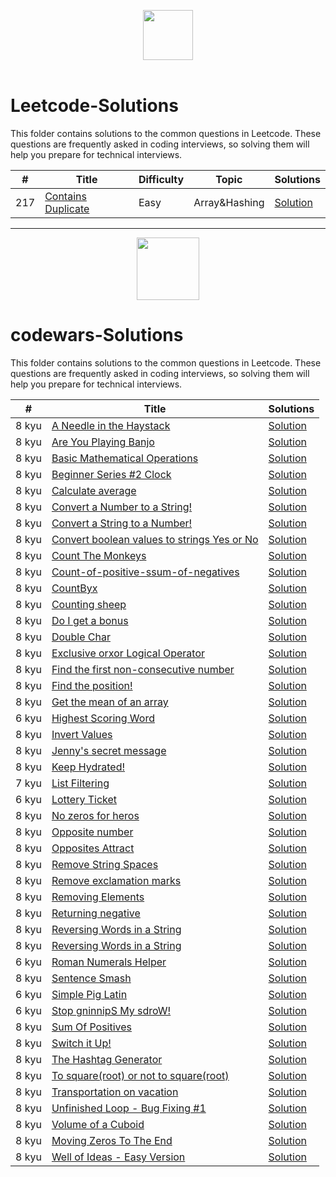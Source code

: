 <p align="center">
  <a  href="https://leetcode.com">
    <img height=80 src="https://assets.leetcode.com/static_assets/public/webpack_bundles/images/logo-dark.e99485d9b.svg">
  </a>
  <br>
  <br>
</p>

# Leetcode-Solutions
This folder contains solutions to the common questions in Leetcode. These questions are frequently asked in coding interviews, so solving them will help you prepare for technical interviews.


|  #  |      Title     |   Difficulty   | Topic  | Solutions   |                  
|-----|----------------|--------------- |--------|-------------|
|217|[Contains Duplicate](https://leetcode.com/problems/contains-duplicate/)|Easy|Array&Hashing|[Solution](https://github.com/Azzi-Mo/Cpp-Problem-solving/blob/main/CPP_for_beginners/217Contains_Duplicate.cpp) |


------------------------------------------------------------------------------------------------------------

  <p align="center">
      <a href="https://www.codewars.com/">
          <img height=100 src="https://www.qualified.io/shared/images/codewars-black-large-24a9d355.png">
      </a>
  </p> 

# codewars-Solutions
This folder contains solutions to the common questions in Leetcode. These questions are frequently asked in coding interviews, so solving them will help you prepare for technical interviews.


|  #  |      Title     | Solutions   |                  
|-----|----------------|-------------|
|8 kyu|[A Needle in the Haystack](https://www.codewars.com/kata/56676e8fabd2d1ff3000000c/solutions/javascript)|[Solution](https://github.com/Azzi-Mo/JS-ProblemSolving/tree/main/Codewars/A%20Needle%20in%20the%20Haystack) |
|8 kyu|[Are You Playing Banjo](https://www.codewars.com/kata/53af2b8861023f1d88000832)|[Solution](https://github.com/Azzi-Mo/JS-ProblemSolving/blob/main/Codewars/A%20Needle%20in%20the%20Haystack/ANeedleintheHaystack.js) |
|8 kyu|[Basic Mathematical Operations](https://www.codewars.com/kata/57356c55867b9b7a60000bd7)|[Solution](https://github.com/Azzi-Mo/JS-ProblemSolving/blob/main/Codewars/Basic%20Mathematical%20Operations/BasicMathematicalOperations.JS) |
|8 kyu|[Beginner Series #2 Clock](https://www.codewars.com/kata/55f9bca8ecaa9eac7100004a)|[Solution](https://github.com/Azzi-Mo/JS-ProblemSolving/blob/main/Codewars/Beginner%20Series%20%232%20Clock/Beginner%20Series%20%232%20Clock.js) |
|8 kyu|[Calculate average](https://www.codewars.com/kata/57a2013acf1fa5bfc4000921)|[Solution](https://github.com/Azzi-Mo/JS-ProblemSolving/blob/main/Codewars/Calculate%20average/Calculate%20average.js) |
|8 kyu|[Convert a Number to a String!](https://www.codewars.com/kata/5265326f5fda8eb1160004c8)|[Solution](https://github.com/Azzi-Mo/JS-ProblemSolving/blob/main/Codewars/Convert%20a%20Number%20to%20a%20String!/Convert%20a%20Number%20to%20a%20String!.js) |
|8 kyu|[Convert a String to a Number!](https://www.codewars.com/kata/convert-a-string-to-a-number/discuss/python)|[Solution](https://github.com/Azzi-Mo/JS-ProblemSolving/blob/main/Codewars/Convert%20a%20String%20to%20a%20Number!/Convert%20a%20String%20to%20a%20Number!.js) |
|8 kyu|[Convert boolean values to strings Yes or No](https://www.codewars.com/kata/53369039d7ab3ac506000467/solutions/javascript)|[Solution](https://github.com/Azzi-Mo/JS-ProblemSolving/blob/main/Codewars/Convert%20boolean%20values%20to%20strings%20Yes%20or%20No/Conver9tbooleanvaluestostringsYesorNo.js) |
|8 kyu|[Count The Monkeys](https://www.codewars.com/kata/56f69d9f9400f508fb000ba7)|[Solution](https://github.com/Azzi-Mo/JS-ProblemSolving/blob/main/Codewars/Count%20The%20Monkeys/Count%20The%20Monkeys.js) |
|8 kyu|[Count-of-positive-ssum-of-negatives](https://www.codewars.com/kata/576bb71bbbcf0951d5000044)|[Solution](https://github.com/Azzi-Mo/JS-ProblemSolving/blob/main/Codewars/Count-of-positive-ssum-of-negatives/Count-of-positives-sum-of-negatives.js) |
|8 kyu|[CountByx](https://www.codewars.com/kata/5513795bd3fafb56c200049e)|[Solution](https://github.com/Azzi-Mo/JS-ProblemSolving/blob/main/Codewars/CountByx/CountByX.js) |
|8 kyu|[Counting sheep](https://www.codewars.com/kata/54edbc7200b811e956000556/train/javascript)|[Solution](https://github.com/Azzi-Mo/JS-ProblemSolving/blob/main/Codewars/Counting%20sheep/Countingsheep.js) |
|8 kyu|[Do I get a bonus](https://www.codewars.com/kata/56f6ad906b88de513f000d96)|[Solution](https://github.com/Azzi-Mo/JS-ProblemSolving/blob/main/Codewars/Do%20I%20get%20a%20bonus/Do%20I%20get%20a%20bonus.js) |
|8 kyu|[Double Char](https://www.codewars.com/kata/56f6ad906b88de513f000d96](https://www.codewars.com/kata/56b1f01c247c01db92000076/train/javascript))|[Solution](https://github.com/Azzi-Mo/JS-ProblemSolving/blob/main/Codewars/Double%20Char/DoubleChar.js) |
|8 kyu|[Exclusive orxor Logical Operator](https://www.codewars.com/kata/56f6ad906b88de513f000d96](https://www.codewars.com/kata/56fa3c5ce4d45d2a52001b3c))|[Solution](https://github.com/Azzi-Mo/JS-ProblemSolving/blob/main/Codewars/Exclusive%20orxor%20Logical%20Operator/Exclusive%20or%20xor%20Logical%20Operator.js) |
|8 kyu|[Find the first non-consecutive number](https://www.codewars.com/kata/56f6ad906b88de513f000d96](https://www.codewars.com/kata/58f8a3a27a5c28d92e000144))|[Solution](https://github.com/Azzi-Mo/JS-ProblemSolving/blob/main/Codewars/Find%20the%20first%20non-consecutive%20number/Find%20the%20first%20non-consecutive%20number.js) |
|8 kyu|[Find the position!](https://www.codewars.com/kata/5808e2006b65bff35500008f/discuss)|[Solution](https://github.com/Azzi-Mo/JS-ProblemSolving/blob/main/Codewars/Find%20the%20position/Find%20the%20position.js) |
|8 kyu|[Get the mean of an array](https://www.codewars.com/kata/563e320cee5dddcf77000158)|[Solution](https://github.com/Azzi-Mo/JS-ProblemSolving/blob/main/Codewars/Get%20the%20mean%20of%20an%20array/Get%20the%20mean%20of%20an%20array.js) |
|6 kyu|[Highest Scoring Word](https://www.codewars.com/kata/57eb8fcdf670e99d9b000272)|[Solution](https://github.com/Azzi-Mo/JS-ProblemSolving/blob/main/Codewars/Highest%20Scoring%20Word/Highest%20Scoring%20Word.js#L10) |
|8 kyu|[Invert Values](https://www.codewars.com/kata/5899dc03bc95b1bf1b0000ad/solutions/javascript)|[Solution](https://github.com/Azzi-Mo/JS-ProblemSolving/blob/main/Codewars/Invert%20Values/InvertValues.js) |
|8 kyu|[Jenny's secret message](https://www.codewars.com/kata/55225023e1be1ec8bc000390/train/javascript)|[Solution](https://github.com/Azzi-Mo/JS-ProblemSolving/blob/main/Codewars/Jenny's%20secret%20message/Jenny'ssecretmessage.js) |
|8 kyu|[Keep Hydrated!](https://www.codewars.com/kata/582cb0224e56e068d800003c)|[Solution](https://github.com/Azzi-Mo/JS-ProblemSolving/blob/main/Codewars/Keep%20Hydrated!/Keep%20Hydrated!.js) |
|7 kyu|[List Filtering](https://www.codewars.com/kata/53dbd5315a3c69eed20002dd)|[Solution](https://github.com/Azzi-Mo/JS-ProblemSolving/blob/main/Codewars/List%20Filtering/List%20Filtering.js) |
|6 kyu|[Lottery Ticket](https://www.codewars.com/kata/57f625992f4d53c24200070e/discuss)|[Solution](https://github.com/Azzi-Mo/JS-ProblemSolving/blob/main/Codewars/Lottery%20Ticket/Lottery%20Ticket.JS) |
|8 kyu|[No zeros for heros](https://www.codewars.com/kata/570a6a46455d08ff8d001002)|[Solution](https://github.com/Azzi-Mo/JS-ProblemSolving/blob/main/Codewars/No%20zeros%20for%20heros/No%20zeros%20for%20heros.js) |
|8 kyu|[Opposite number](https://www.codewars.com/kata/56dec885c54a926dcd001095)|[Solution](https://github.com/Azzi-Mo/JS-ProblemSolving/blob/main/Codewars/Opposite%20number/Oppositenumber.js) |
|8 kyu|[Opposites Attract](https://www.codewars.com/kata/555086d53eac039a2a000083)|[Solution](https://github.com/Azzi-Mo/JS-ProblemSolving/blob/main/Codewars/Opposites%20Attract/Opposites%20Attract.js) |
|8 kyu|[Remove String Spaces](https://www.codewars.com/kata/57eae20f5500ad98e50002c5/solutions/javascript)|[Solution](https://github.com/Azzi-Mo/JS-ProblemSolving/blob/main/Codewars/Remove%20String%20Spaces/RemoveStringSpaces.js) |
|8 kyu|[Remove exclamation marks](https://www.codewars.com/kata/57a0885cbb9944e24c00008e)|[Solution](https://github.com/Azzi-Mo/JS-ProblemSolving/blob/main/Codewars/Remove%20exclamation%20marks/Remove%20exclamation%20marks.js) |
|8 kyu|[Removing Elements](https://www.codewars.com/kata/5769b3802ae6f8e4890009d2)|[Solution](https://github.com/Azzi-Mo/JS-ProblemSolving/blob/main/Codewars/Removing%20Elements/Removing%20Elements.js) |
|8 kyu|[Returning negative](https://www.codewars.com/kata/55685cd7ad70877c23000102/solutions/javascript)|[Solution](https://github.com/Azzi-Mo/JS-ProblemSolving/blob/main/Codewars/Returning%20negative/Returningnegative.js) |
|8 kyu|[Reversing Words in a String](https://www.codewars.com/kata/57a55c8b72292d057b000594/train/javascript)|[Solution](https://github.com/Azzi-Mo/JS-ProblemSolving/blob/main/Codewars/Reversing%20Words%20in%20a%20String/Reversing%20Words%20in%20a%20String.js) |
|8 kyu|[Reversing Words in a String](https://www.codewars.com/kata/57a55c8b72292d057b000594/solutions/javascript)|[Solution](https://github.com/Azzi-Mo/JS-ProblemSolving/blob/main/Codewars/Reversing%20Words%20in%20a%20String/Reversing%20Words%20in%20a%20String.js) |
|6 kyu|[Roman Numerals Helper](https://www.codewars.com/kata/51b66044bce5799a7f000003)|[Solution](https://github.com/Azzi-Mo/JS-ProblemSolving/blob/main/Codewars/Roman%20Numerals%20Helper/Roman%20Numerals%20Helper.js) |
|8 kyu|[Sentence Smash](https://www.codewars.com/kata/53dc23c68a0c93699800041d)|[Solution](https://github.com/Azzi-Mo/JS-ProblemSolving/blob/main/Codewars/Sentence%20Smash/Sentence%20Smash.js) |
|6 kyu|[Simple Pig Latin](https://www.codewars.com/kata/5264d2b162488dc400000001)|[Solution](https://github.com/Azzi-Mo/JS-ProblemSolving/blob/main/Codewars/Stop%20gninnipS%20My%20sdroW!/Stop%20gninnipS%20My%20sdroW.js) |
|6 kyu|[Stop gninnipS My sdroW!](https://www.codewars.com/kata/5264d2b162488dc400000001)|[Solution](https://github.com/Azzi-Mo/JS-ProblemSolving/blob/main/Codewars/Stop%20gninnipS%20My%20sdroW!/Stop%20gninnipS%20My%20sdroW.js) |
|8 kyu|[Sum Of Positives](https://www.codewars.com/kata/5715eaedb436cf5606000381/train/javascript)|[Solution](https://github.com/Azzi-Mo/JS-ProblemSolving/blob/main/Codewars/Sum%20Of%20Positives/SumOfPositives.js) |
|8 kyu|[Switch it Up!](https://www.codewars.com/kata/5808dcb8f0ed42ae34000031)|[Solution](https://github.com/Azzi-Mo/JS-ProblemSolving/blob/main/Codewars/Switch%20it%20Up!/Switch%20it%20Up!.js) |
|8 kyu|[The Hashtag Generator](https://www.codewars.com/kata/52449b062fb80683ec000024)|[Solution](https://github.com/Azzi-Mo/JS-ProblemSolving/blob/main/Codewars/The%20Hashtag%20Generator/The%20Hashtag%20Generator.js) |
|8 kyu|[To square(root) or not to square(root)](https://www.codewars.com/kata/57f6ad55cca6e045d2000627/train/javascript)|[Solution](https://github.com/Azzi-Mo/JS-ProblemSolving/blob/main/Codewars/To%20Square%20Root%20Or%20Not%20To%20Square%20Root/ToSquareRootOrNotToSquareRoot.js) |
|8 kyu|[Transportation on vacation](https://www.codewars.com/kata/568d0dd208ee69389d000016/solutions/javascript)|[Solution](https://github.com/Azzi-Mo/JS-ProblemSolving/blob/main/Codewars/Transportation%20on%20vacation/Transportation%20on%20vacation.js) |
|8 kyu|[Unfinished Loop - Bug Fixing #1](https://www.codewars.com/kata/55c28f7304e3eaebef0000da/discuss)|[Solution](https://github.com/Azzi-Mo/JS-ProblemSolving/blob/main/Codewars/Unfinished%20Loop%20-%20Bug%20Fixing/Unfinished%20Loop%20-%20Bug%20Fixing.js) |
|8 kyu|[Volume of a Cuboid](https://www.codewars.com/kata/58261acb22be6e2ed800003a)|[Solution](https://github.com/Azzi-Mo/JS-ProblemSolving/blob/main/Codewars/Volume%20of%20a%20Cuboid/Volume%20of%20a%20Cuboid.js) |
|8 kyu|[Moving Zeros To The End](https://www.codewars.com/kata/52597aa56021e91c93000cb0/solutions/javascript)|[Solution](https://github.com/Azzi-Mo/JS-ProblemSolving/blob/main/Codewars/Moving%20Zeros%20To%20The%20End.js) |
|8 kyu|[Well of Ideas - Easy Version](https://www.codewars.com/kata/57f222ce69e09c3630000212/train/javascript)|[Solution](https://github.com/Azzi-Mo/JS-ProblemSolving/blob/main/Codewars/Well%20of%20Ideas%20-%20Easy%20Version.js) |
